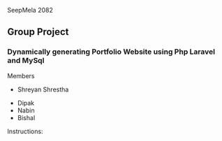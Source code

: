 SeepMela 2082
<h2>Group Project</h2>
<h3>Dynamically generating Portfolio Website using Php Laravel and MySql</h3>
Members
<ul>
  <li><p>Shreyan Shrestha</p></li>
  <li>Dipak</li>
  <li>Nabin</li>
  <li>Bishal</li>
</ul>

Instructions:
    <link rel="stylesheet" href="https://cdnjs.cloudflare.com/ajax/libs/github-markdown-css/5.2.0/github-markdown.min.css">
    <style>
        .markdown-body {
            box-sizing: border-box;
            min-width: 200px;
            max-width: 980px;
            margin: 0 auto;
            padding: 45px;
        }

       
            }
        }
    </style>
</head>
<body>
    <article class="markdown-body">
        <h1>Laravel Project</h1>
        <p>This is a Laravel-based web application that uses MySQL as its database. Follow the instructions below to pull and run the project on your local device.</p>
        <h2 >Prerequisites</h2>
        <p>Before setting up the project, ensure you have the following installed on your device:</p>
        <ul>
            <li><strong>PHP</strong> (>= 8.1)</li>
            <li><strong>Composer</strong> (Dependency Manager for PHP)</li>
            <li><strong>MySQL</strong> (or another SQL database supported by Laravel)</li>
            <li><strong>Node.js</strong> and <strong>NPM</strong> (for front-end assets)</li>
            <li><strong>Git</strong></li>
        </ul>
        <h2>Setup Instructions</h2>
        <ol>
            <li>
                <strong>Clone the Repository</strong>
                <p>Clone the project to your local machine using the following command:</p>
                <pre><code>git clone https://github.com/your-username/your-repository-name.git</code></pre>
                <p>Navigate to the project directory:</p>
                <pre><code>cd your-repository-name</code></pre>
            </li>
            <li>
                <strong>Install PHP Dependencies</strong>
                <p>Install the required PHP packages using Composer:</p>
                <pre><code>composer install</code></pre>
            </li>
            <li>
                <strong>Set Up Environment File</strong>
                <p>Copy the example environment file to create your <code>.env</code> file:</p>
                <pre><code>cp .env.example .env</code></pre>
                <p>Open the <code>.env</code> file in a text editor and configure your database settings:</p>
                <pre><code>
                   
                    DB_CONNECTION=mysql
                    DB_HOST=127.0.0.1
                    DB_PORT=3306
                    DB_DATABASE=your_database_name
                    DB_USERNAME=your_database_username
                    DB_PASSWORD=your_database_password
                    
                    
</code></pre>
                <p>Replace <code>your_database_name</code>, <code>your_database_username</code>, and <code>your_database_password</code> with your actual MySQL database credentials.</p>
            </li>
            <li>
                <strong>Generate Application Key</strong>
                <p>Generate a unique application key for your Laravel project:</p>
                <pre><code>
                
                 php artisan key:generate
</code></pre>
            </li>
            <li>
                <strong>Set Up the Database</strong>
                <p>Create a MySQL database for the project (e.g., using a MySQL client like phpMyAdmin or the MySQL CLI):</p>
                <pre><code>
                
                CREATE DATABASE your_database_name;</code></pre>
                <p>Run the migrations to set up the database schema:</p>
                <pre><code>php artisan migrate</code></pre>
                <p>Optionally, seed the database with sample data (if seeders are included):</p>
<pre><code>
                php artisan db:seed</code></pre>
            </li>
            <li>
<strong>Install Front-End Dependencies</strong>
                <p>Install and compile the front-end assets using NPM:</p>
                <pre><code>
                
                npm install
                npm run dev
</code></pre>
                <p>For production, use:</p>
                <pre><code>
                
                npm run build</code></pre>
</li>
            <li>
                <strong>Run the Application</strong>
                <p>Start the Laravel development server:</p>
                <pre><code>php artisan serve</code></pre>
                <p>By default, the application will be available at <a href="http://localhost:8000">http://localhost:8000</a>. Open this URL in your browser to access the project.</p>
            </li>
        </ol>

<h2>Additional Notes</h2>
        <ul>
            <li><strong>Storage Permissions</strong>: Ensure the <code>storage</code> and <code>bootstrap/cache</code> directories are writable by your web server. You can set permissions using:
                <pre><code>
                    
                    chmod -R 775 storage bootstrap/cache</code></pre>
            </li>
<li><strong>Troubleshooting</strong>: If you encounter issues, check the Laravel logs in <code>storage/logs/laravel.log</code> for details.</li>
            <li><strong>Custom Configuration</strong>: If the project requires additional configuration (e.g., third-party API keys), check the <code>.env.example</code> file for required variables.</li>
        </ul>

<h2>Contributing</h2>
        <p>Contributions are welcome! Please follow these steps:</p>
        <ol>
            <li>Fork the repository.</li>
            <li>Create a new branch (<code>git checkout -b feature/your-feature</code>).</li>
            <li>Commit your changes (<code>git commit -m 'Add your feature'</code>).</li>
            <li>Push to the branch (<code>git push origin feature/your-feature</code>).</li>
            <li>Open a Pull Request.</li>
        </ol>
License
This project is licensed under the MIT License.

